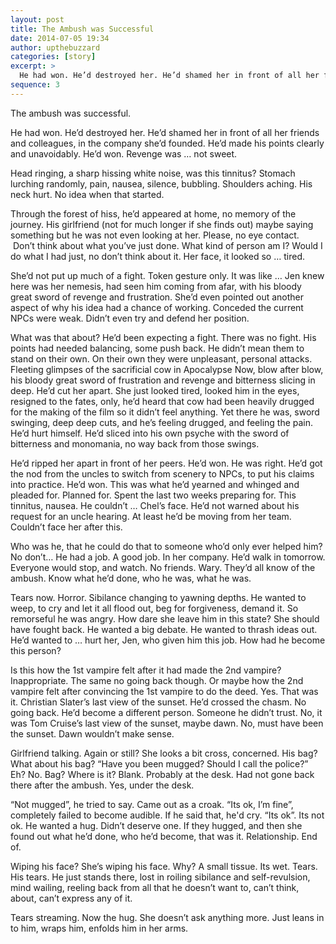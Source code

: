 ```yaml
---
layout: post
title: The Ambush was Successful
date: 2014-07-05 19:34
author: upthebuzzard
categories: [story]
excerpt: >
  He had won. He’d destroyed her. He’d shamed her in front of all her friends and colleagues, in the company she’d founded. He’d made his points clearly and unavoidably. He’d won. Revenge was … not sweet.
sequence: 3
---
```

The ambush was successful.

He had won. He’d destroyed her. He’d shamed her in front of all her friends and colleagues, in the company she’d founded. He’d made his points clearly and unavoidably. He’d won. Revenge was … not sweet.

Head ringing, a sharp hissing white noise, was this tinnitus? Stomach lurching randomly, pain, nausea, silence, bubbling. Shoulders aching. His neck hurt. No idea when that started.

Through the forest of hiss, he’d appeared at home, no memory of the journey. His girlfriend (not for much longer if she finds out) maybe saying something but he was not even looking at her. Please, no eye contact.  Don’t think about what you’ve just done. What kind of person am I? Would I do what I had just, no don’t think about it. Her face, it looked so … tired.

She’d not put up much of a fight. Token gesture only. It was like … Jen knew here was her nemesis, had seen him coming from afar, with his bloody great sword of revenge and frustration. She’d even pointed out another aspect of why his idea had a chance of working. Conceded the current NPCs were weak. Didn’t even try and defend her position.

What was that about? He’d been expecting a fight. There was no fight. His points had needed balancing, some push back. He didn’t mean them to stand on their own. On their own they were unpleasant, personal attacks. Fleeting glimpses of the sacrificial cow in Apocalypse Now, blow after blow, his bloody great sword of frustration and revenge and bitterness slicing in deep. He’d cut her apart. She just looked tired, looked him in the eyes, resigned to the fates, only, he’d heard that cow had been heavily drugged for the making of the film so it didn’t feel anything. Yet there he was, sword swinging, deep deep cuts, and he’s feeling drugged, and feeling the pain. He’d hurt himself. He’d sliced into his own psyche with the sword of bitterness and monomania, no way back from those swings.

He’d ripped her apart in front of her peers. He’d won. He was right. He’d got the nod from the uncles to switch from scenery to NPCs, to put his claims into practice. He’d won. This was what he’d yearned and whinged and pleaded for. Planned for. Spent the last two weeks preparing for. This tinnitus, nausea. He couldn’t … Chel’s face. He’d not warned about his request for an uncle hearing. At least he’d be moving from her team. Couldn’t face her after this.

Who was he, that he could do that to someone who’d only ever helped him? No don’t… He had a job. A good job. In her company. He’d walk in tomorrow. Everyone would stop, and watch. No friends. Wary. They’d all know of the ambush. Know what he’d done, who he was, what he was.

Tears now. Horror. Sibilance changing to yawning depths. He wanted to weep, to cry and let it all flood out, beg for forgiveness, demand it. So remorseful he was angry. How dare she leave him in this state? She should have fought back. He wanted a big debate. He wanted to thrash ideas out. He’d wanted to … hurt her, Jen, who given him this job. How had he become this person?

Is this how the 1st vampire felt after it had made the 2nd vampire? Inappropriate. The same no going back though. Or maybe how the 2nd vampire felt after convincing the 1st vampire to do the deed. Yes. That was it. Christian Slater’s last view of the sunset. He’d crossed the chasm. No going back. He’d become a different person. Someone he didn’t trust. No, it was Tom Cruise’s last view of the sunset, maybe dawn. No, must have been the sunset. Dawn wouldn’t make sense.

Girlfriend talking. Again or still? She looks a bit cross, concerned. His bag? What about his bag? “Have you been mugged? Should I call the police?” Eh? No. Bag? Where is it? Blank. Probably at the desk. Had not gone back there after the ambush. Yes, under the desk.

“Not mugged”, he tried to say. Came out as a croak. “Its ok, I’m fine”, completely failed to become audible. If he said that, he'd cry. “Its ok”. Its not ok. He wanted a hug. Didn’t deserve one. If they hugged, and then she found out what he’d done, who he’d become, that was it. Relationship. End of.

Wiping his face? She’s wiping his face. Why? A small tissue. Its wet. Tears. His tears. He just stands there, lost in roiling sibilance and self-revulsion, mind wailing, reeling back from all that he doesn’t want to, can’t think, about, can’t express any of it.

Tears streaming. Now the hug. She doesn’t ask anything more. Just leans in to him, wraps him, enfolds him in her arms.
